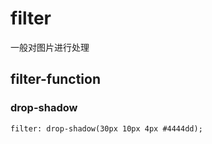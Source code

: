 # filter

一般对图片进行处理

## filter-function

### drop-shadow

`filter: drop-shadow(30px 10px 4px #4444dd);`